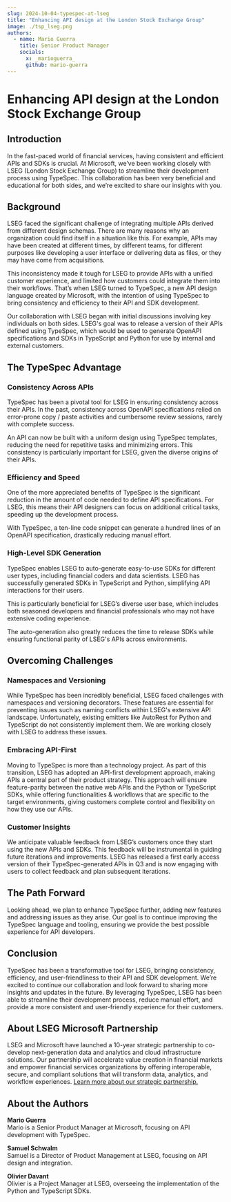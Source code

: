 ```yaml
---
slug: 2024-10-04-typespec-at-lseg
title: "Enhancing API design at the London Stock Exchange Group"
image: ./tsp_lseg.png
authors:
  - name: Mario Guerra
    title: Senior Product Manager
    socials:
      x: _marioguerra_
      github: mario-guerra
---
```


<!-- cspell:ignore LSEG, lseg, Schwalm, Davant -->

# Enhancing API design at the London Stock Exchange Group

## Introduction

In the fast-paced world of financial services, having consistent and efficient APIs and SDKs is crucial. At Microsoft, we’ve been working closely with LSEG (London Stock Exchange Group) to streamline their development process using TypeSpec. This collaboration has been very beneficial and educational for both sides, and we’re excited to share our insights with you.

<!-- truncate -->

## Background

LSEG faced the significant challenge of integrating multiple APIs derived from different design schemas. There are many reasons why an organization could find itself in a situation like this. For example, APIs may have been created at different times, by different teams, for different purposes like developing a user interface or delivering data as files, or they may have come from acquisitions.

This inconsistency made it tough for LSEG to provide APIs with a unified customer experience, and limited how customers could integrate them into their workflows. That’s when LSEG turned to TypeSpec, a new API design language created by Microsoft, with the intention of using TypeSpec to bring consistency and efficiency to their API and SDK development.

Our collaboration with LSEG began with initial discussions involving key individuals on both sides. LSEG's goal was to release a version of their APIs defined using TypeSpec, which would be used to generate OpenAPI specifications and SDKs in TypeScript and Python for use by internal and external customers.

## The TypeSpec Advantage

### Consistency Across APIs

TypeSpec has been a pivotal tool for LSEG in ensuring consistency across their APIs. In the past, consistency across OpenAPI specifications relied on error-prone copy / paste activities and cumbersome review sessions, rarely with complete success.

An API can now be built with a uniform design using TypeSpec templates, reducing the need for repetitive tasks and minimizing errors. This consistency is particularly important for LSEG, given the diverse origins of their APIs.

### Efficiency and Speed

One of the more appreciated benefits of TypeSpec is the significant reduction in the amount of code needed to define API specifications. For LSEG, this means their API designers can focus on additional critical tasks, speeding up the development process.

With TypeSpec, a ten-line code snippet can generate a hundred lines of an OpenAPI specification, drastically reducing manual effort.

### High-Level SDK Generation

TypeSpec enables LSEG to auto-generate easy-to-use SDKs for different user types, including financial coders and data scientists. LSEG has successfully generated SDKs in TypeScript and Python, simplifying API interactions for their users.

This is particularly beneficial for LSEG’s diverse user base, which includes both seasoned developers and financial professionals who may not have extensive coding experience.

The auto-generation also greatly reduces the time to release SDKs while ensuring functional parity of LSEG's APIs across environments.

## Overcoming Challenges

### Namespaces and Versioning

While TypeSpec has been incredibly beneficial, LSEG faced challenges with namespaces and versioning decorators. These features are essential for preventing issues such as naming conflicts within LSEG's extensive API landscape. Unfortunately, existing emitters like AutoRest for Python and TypeScript do not consistently implement them. We are working closely with LSEG to address these issues.

### Embracing API-First

Moving to TypeSpec is more than a technology project. As part of this transition, LSEG has adopted an API-first development approach, making APIs a central part of their product strategy. This approach will ensure feature-parity between the native web APIs and the Python or TypeScript SDKs, while offering functionalities & workflows that are specific to the target environments, giving customers complete control and flexibility on how they use our APIs.

### Customer Insights

We anticipate valuable feedback from LSEG’s customers once they start using the new APIs and SDKs. This feedback will be instrumental in guiding future iterations and improvements. LSEG has released a first early access version of their TypeSpec-generated APIs in Q3 and is now engaging with users to collect feedback and plan subsequent iterations.

## The Path Forward

Looking ahead, we plan to enhance TypeSpec further, adding new features and addressing issues as they arise. Our goal is to continue improving the TypeSpec language and tooling, ensuring we provide the best possible experience for API developers.

## Conclusion

TypeSpec has been a transformative tool for LSEG, bringing consistency, efficiency, and user-friendliness to their API and SDK development. We’re excited to continue our collaboration and look forward to sharing more insights and updates in the future. By leveraging TypeSpec, LSEG has been able to streamline their development process, reduce manual effort, and provide a more consistent and user-friendly experience for their customers.

## About LSEG Microsoft Partnership

LSEG and Microsoft have launched a 10-year strategic partnership to co-develop next-generation data and analytics and cloud infrastructure solutions. Our partnership will accelerate value creation in financial markets and empower financial services organizations by offering interoperable, secure, and compliant solutions that will transform data, analytics, and workflow experiences. [Learn more about our strategic partnership.](https://www.lseg.com/en/microsoft-partnership)

## About the Authors

**Mario Guerra**  
Mario is a Senior Product Manager at Microsoft, focusing on API development with TypeSpec.

**Samuel Schwalm**  
Samuel is a Director of Product Management at LSEG, focusing on API design and integration.

**Olivier Davant**  
Olivier is a Project Manager at LSEG, overseeing the implementation of the Python and TypeScript SDKs.
